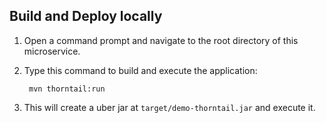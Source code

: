 
Build and Deploy locally
-----------------------------

1. Open a command prompt and navigate to the root directory of this microservice.
2. Type this command to build and execute the application:

        mvn thorntail:run

3. This will create a uber jar at  `target/demo-thorntail.jar` and execute it.